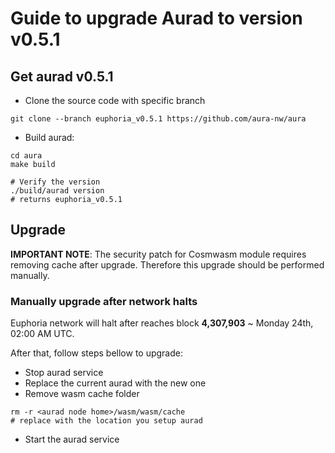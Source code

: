 # Guide to upgrade Aurad to version v0.5.1

## Get aurad v0.5.1

- Clone the source code with specific branch

```
git clone --branch euphoria_v0.5.1 https://github.com/aura-nw/aura
```

- Build aurad:
```
cd aura
make build

# Verify the version
./build/aurad version
# returns euphoria_v0.5.1
```
## Upgrade

**IMPORTANT NOTE**: The security patch for Cosmwasm module requires removing cache after upgrade. Therefore this upgrade should be performed manually.

### Manually upgrade after network halts

Euphoria network will halt after reaches block **4,307,903** ~ Monday 24th, 02:00 AM UTC.

After that, follow steps bellow to upgrade:
- Stop aurad service
- Replace the current aurad with the new one
- Remove wasm cache folder
```
rm -r <aurad node home>/wasm/wasm/cache
# replace with the location you setup aurad
```
- Start the aurad service
